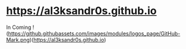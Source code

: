 # https://al3ksandr0s.github.io
In Coming
!(https://github.githubassets.com/images/modules/logos_page/GitHub-Mark.png)(https://al3ksandr0s.github.io)
